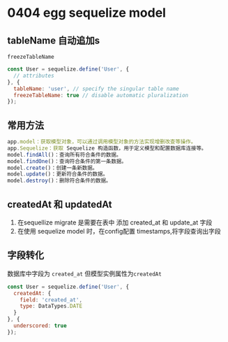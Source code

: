 # 0404 egg sequelize model

## tableName 自动追加s

`freezeTableName`

```jsx
const User = sequelize.define('User', {
  // attributes
}, {
  tableName: 'user', // specify the singular table name
  freezeTableName: true // disable automatic pluralization
});
```

## 常用方法

```jsx
app.model：获取模型对象，可以通过调用模型对象的方法实现增删改查等操作。
app.Sequelize：获取 Sequelize 构造函数，用于定义模型和配置数据库连接等。
model.findAll()：查询所有符合条件的数据。
model.findOne()：查询符合条件的第一条数据。
model.create()：创建一条新数据。
model.update()：更新符合条件的数据。
model.destroy()：删除符合条件的数据。
```

## **createdAt 和 updatedAt**

1. 在sequellize migrate 是需要在表中 添加 created_at 和 update_at 字段
2. 在使用 sequelize model 时，在config配置 timestamps,将字段查询出字段

## 字段转化

数据库中字段为 `created_at` 但模型实例属性为`createdAt`

```jsx
const User = sequelize.define('User', {
  createdAt: {
    field: 'created_at',
    type: DataTypes.DATE
  }
}, {
  underscored: true
});
```